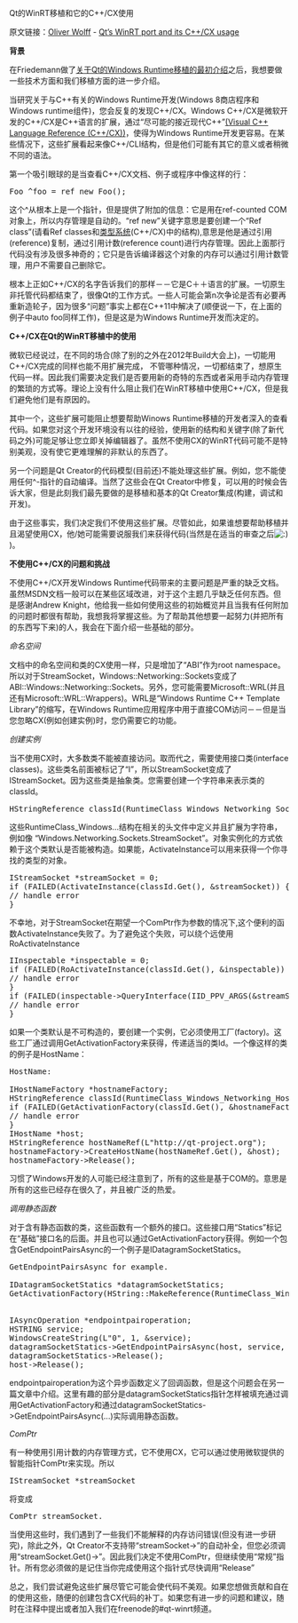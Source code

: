 Qt的WinRT移植和它的C++/CX使用

原文链接：[Oliver Wolff](https://blog.qt.digia.com/blog/author/oliverwolff/) - [Qt’s WinRT port and its C++/CX usage](https://blog.qt.digia.com/blog/2013/04/19/qts-winrt-port-and-its-ccx-usage/)

**背景**

在Friedemann做了[关于Qt的Windows Runtime移植的最初介绍](http://blog.qt.digia.com/blog/2013/02/15/port-to-windows-runtime-kick-started/)之后，我想要做一些技术方面和我们移植方面的进一步介绍。

当研究关于与C++有关的Windows Runtime开发(Windows 8商店程序和Windows runtime组件)，您会反复的发现C++/CX。Windows C++/CX是微软开发的C++/CX是C++语言的扩展，通过“尽可能的接近现代C++”[(Visual C++ Language Reference (C++/CX))](http://msdn.microsoft.com/en-us/library/windows/apps/hh699871.aspx)，使得为Windows Runtime开发更容易。在某些情况下，这些扩展看起来像C++/CLI结构，但是他们可能有其它的意义或者稍微不同的语法。

第一个吸引眼球的是当查看C++/CX文档、例子或程序中像这样的行：

<pre>
Foo ^foo = ref new Foo();
</pre>

这个^从根本上是一个指针，但是提供了附加的信息：它是用在ref-counted COM对象上，所以内存管理是自动的。“ref new”关键字意思是要创建一个“Ref class”(请看Ref classes和[类型系统](http://msdn.microsoft.com/en-us/library/windows/apps/hh755822)(C++/CX)中的结构),意思是他是通过引用(reference)复制，通过引用计数(reference count)进行内存管理。因此上面那行代码没有涉及很多神奇的；它只是告诉编译器这个对象的内存可以通过引用计数管理，用户不需要自己删除它。

根本上正如C++/CX的名字告诉我们的那样－－它是C＋＋语言的扩展。一切原生非托管代码都结束了，很像Qt的工作方式。一些人可能会第n次争论是否有必要再重新造轮子，因为很多“问题”事实上都在C++11中解决了(顺便说一下，在上面的例子中auto foo同样工作)，但是这是为Windows Runtime开发而决定的。

**C++/CX在Qt的WinRT移植中的使用**

微软已经说过，在不同的场合(除了别的之外在2012年Build大会上)，一切能用C++/CX完成的同样也能不用扩展完成， 不管哪种情况，一切都结束了，想原生代码一样。因此我们需要决定我们是否要用新的奇特的东西或者采用手动内存管理的繁琐的方式等。理论上没有什么阻止我们在WinRT移植中使用C++/CX，但是我们避免他们是有原因的。

其中一个，这些扩展可能阻止想要帮助Winows Runtime移植的开发者深入的查看代码。如果您对这个开发环境没有以往的经验，使用新的结构和关键字(除了新代码之外)可能足够让您立即关掉编辑器了。虽然不使用CX的WinRT代码可能不是特别美观，没有使它更难理解的非默认的东西了。

另一个问题是Qt Creator的代码模型(目前还)不能处理这些扩展。例如，您不能使用任何^-指针的自动编译。当然了这些会在Qt Creator中修复，可以用的时候会告诉大家，但是此刻我们最先要做的是移植和基本的Qt Creator集成(构建，调试和开发)。

由于这些事实，我们决定我们不使用这些扩展。尽管如此，如果谁想要帮助移植并且渴望使用CX，他/她可能需要说服我们来获得代码(当然是在适当的审查之后<img src='http://blog.qt.digia.com/wp-includes/images/smilies/icon_smile.gif' alt=':)' class='wp-smiley' />)。


**不使用C++/CX的问题和挑战**

不使用C++/CX开发Windows Runtime代码带来的主要问题是严重的缺乏文档。虽然MSDN文档一般可以在某些区域改进，对于这个主题几乎缺乏任何东西。但是感谢Andrew Knight，他给我一些如何使用这些的初始概览并且当我有任何附加的问题时都很有帮助，我想我将掌握这些。为了帮助其他想要一起努力(并把所有的东西写下来)的人，我会在下面介绍一些基础的部分。

*命名空间*

文档中的命名空间和类的CX使用一样，只是增加了“ABI”作为root namespace。所以对于StreamSocket，Windows::Networking::Sockets变成了ABI::Windows::Networking::Sockets。另外，您可能需要Microsoft::WRL(并且还有Microsoft::WRL::Wrappers)。WRL是“Windows Runtime C++ Template Library”的缩写，在Windows Runtime应用程序中用于直接COM访问－－但是当您忽略CX(例如创建实例)时，您仍需要它的功能。

*创建实例*

当不使用CX时，大多数类不能被直接访问。取而代之，需要使用接口类(interface classes)。这些类名前面被标记了“I”，所以StreamSocket变成了IStreamSocket。因为这些类是抽象类。您需要创建一个字符串来表示类的classId。

<pre>
HStringReference classId(RuntimeClass_Windows_Networking_Sockets_StreamSockets);
</pre>

这些RuntimeClass_Windows…结构在相关的头文件中定义并且扩展为字符串，例如像 “Windows.Networking.Sockets.StreamSocket”。对象实例化的方式依赖于这个类默认是否能被构造。如果能，ActivateInstance可以用来获得一个你寻找的类型的对象。

<pre>
IStreamSocket *streamSocket = 0;
if (FAILED(ActivateInstance(classId.Get(), &streamSocket)) {
// handle error
}
</pre>

不幸地，对于StreamSocket在期望一个ComPtr作为参数的情况下,这个便利的函数ActivateInstance失败了。为了避免这个失败，可以绕个远使用RoActivateInstance

<pre>
IInspectable *inspectable = 0;
if (FAILED(RoActivateInstance(classId.Get(), &inspectable)) {
// handle error
}
if (FAILED(inspectable->QueryInterface(IID_PPV_ARGS(&streamSocket)))) {
// handle error
}
</pre>

如果一个类默认是不可构造的，要创建一个实例，它必须使用工厂(factory)。这些工厂通过调用GetActivationFactory来获得，传递适当的类Id。一个像这样的类的例子是HostName：

<pre>
HostName:

IHostNameFactory *hostnameFactory;
HStringReference classId(RuntimeClass_Windows_Networking_HostName);
if (FAILED(GetActivationFactory(classId.Get(), &hostnameFactory))) {
// handle error
}
IHostName *host;
HStringReference hostNameRef(L"http://qt-project.org");
hostnameFactory->CreateHostName(hostNameRef.Get(), &host);
hostnameFactory->Release();
</pre>

习惯了Windows开发的人可能已经注意到了，所有的这些是基于COM的。意思是所有的这些已经存在很久了，并且被广泛的热爱。


*调用静态函数*

对于含有静态函数的类，这些函数有一个额外的接口。这些接口用“Statics”标记在“基础”接口名的后面。并且也可以通过GetActivationFactory获得。例如一个包含GetEndpointPairsAsync的一个例子是IDatagramSocketStatics。

<pre>
GetEndpointPairsAsync for example.

IDatagramSocketStatics *datagramSocketStatics;
GetActivationFactory(HString::MakeReference(RuntimeClass_Windows_Networking_Sockets_DatagramSocket).Get(), &datagramSocketStatics);


IAsyncOperation<IVectorView *> *endpointpairoperation;
HSTRING service;
WindowsCreateString(L"0", 1, &service);
datagramSocketStatics->GetEndpointPairsAsync(host, service, &endpointpairoperation);
datagramSocketStatics->Release();
host->Release();
</pre>

endpointpairoperation为这个异步函数定义了回调函数，但是这个问题会在另一篇文章中介绍。这里有趣的部分是datagramSocketStatics指针怎样被填充通过调用GetActivationFactory和通过datagramSocketStatics->GetEndpointPairsAsync(...)实际调用静态函数。


*ComPtr*

有一种使用引用计数的内存管理方式，它不使用CX，它可以通过使用微软提供的智能指针ComPtr来实现。所以
<pre>
IStreamSocket *streamSocket
</pre>
将变成
<pre>
ComPtr<IStreamSocket> streamSocket.
</pre>
当使用这些时，我们遇到了一些我们不能解释的内存访问错误(但没有进一步研究)，除此之外，Qt Creator不支持带“streamSocket->”的自动补全，但您必须调用“streamSocket.Get()->”。因此我们决定不使用ComPtr，但继续使用“常规”指针。所有您必须做的是记住当你完成使用这个指针式尽快调用“Release”


总之，我们尝试避免这些扩展尽管它可能会使代码不美观。如果您想做贡献和自在的使用这些，随便的创建包含CX代码的补丁。如果您有进一步的问题和建议，随时在注释中提出或者加入我们在freenode的#qt-winrt频道。


